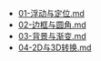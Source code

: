 - [01-浮动与定位.md](01-浮动与定位.md)
- [02-边框与圆角.md](02-边框与圆角.md)
- [03-背景与渐变.md](03-背景与渐变.md)
- [04-2D与3D转换.md](04-2D与3D转换.md)
